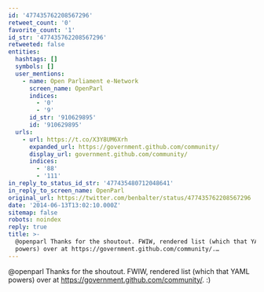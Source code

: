 ```yaml
---
id: '477435762208567296'
retweet_count: '0'
favorite_count: '1'
id_str: '477435762208567296'
retweeted: false
entities:
  hashtags: []
  symbols: []
  user_mentions:
    - name: Open Parliament e-Network
      screen_name: OpenParl
      indices:
        - '0'
        - '9'
      id_str: '910629895'
      id: '910629895'
  urls:
    - url: https://t.co/X3Y8UM6Xrh
      expanded_url: https://government.github.com/community/
      display_url: government.github.com/community/
      indices:
        - '88'
        - '111'
in_reply_to_status_id_str: '477435480712048641'
in_reply_to_screen_name: OpenParl
original_url: https://twitter.com/benbalter/status/477435762208567296
date: '2014-06-13T13:02:10.000Z'
sitemap: false
robots: noindex
reply: true
title: >-
  @openparl Thanks for the shoutout. FWIW, rendered list (which that YAML
  powers) over at https://government.github.com/community/.…
---
```


@openparl Thanks for the shoutout. FWIW, rendered list (which that YAML powers) over at https://government.github.com/community/. :)